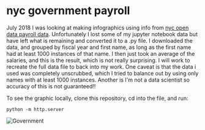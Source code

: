 # nyc government payroll

July 2018 I was looking at making infographics using info from [nyc open data payroll data](https://data.cityofnewyork.us/City-Government/Citywide-Payroll-Data-Fiscal-Year-/k397-673e). Unfortunately I lost some of my jupyter notebook data but have left what is remaining and converted it to a .py file. I downloaded the data, and grouped by fiscal year and first name, as long as the first name had at least 1000 instances of that name. I then just took an average of the salaries, and this is the result, which is not really surprising. I will work to recreate the full data file to back into my work. One caveat is that the data i used was completely unscrubbed, which I tried to balance out by using only names with at least 1000 instances. Another is I'm not a data scientist so accuracy of this is not guaranteed!!

To see the graphic locally, clone this repository, cd into the file, and run:

```
python -m http.server
```

![Government](https://media.giphy.com/media/USyoUfVFaINXLadMRj/giphy.gif)
